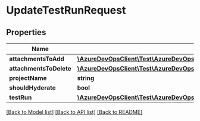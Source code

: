 # UpdateTestRunRequest

## Properties
Name | Type | Description | Notes
------------ | ------------- | ------------- | -------------
**attachmentsToAdd** | [**\AzureDevOpsClient\Test\AzureDevOpsClient\Test\Model\TestResultAttachment[]**](TestResultAttachment.md) |  | [optional] 
**attachmentsToDelete** | [**\AzureDevOpsClient\Test\AzureDevOpsClient\Test\Model\TestResultAttachmentIdentity[]**](TestResultAttachmentIdentity.md) |  | [optional] 
**projectName** | **string** |  | [optional] 
**shouldHyderate** | **bool** |  | [optional] 
**testRun** | [**\AzureDevOpsClient\Test\AzureDevOpsClient\Test\Model\LegacyTestRun**](LegacyTestRun.md) |  | [optional] 

[[Back to Model list]](../README.md#documentation-for-models) [[Back to API list]](../README.md#documentation-for-api-endpoints) [[Back to README]](../README.md)



